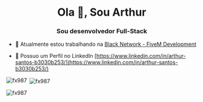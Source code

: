 <h1 align="center">Ola 👋, Sou Arthur</h1>
<h3 align="center">Sou desenvolvedor Full-Stack</h3>


- 🔭 Atualmente estou trabalhando na [Black Network - FiveM Development](https://github.com/Black-Network-FiveM-Development)

- 📝 Possuo um Perfil no LinkedIn [https://www.linkedin.com/in/arthur-santos-b3030b253/](https://www.linkedin.com/in/arthur-santos-b3030b253/)

<p><img align="left" src="https://github-readme-stats.vercel.app/api/top-langs?username=fx987&show_icons=true&locale=en&layout=compact" alt="fx987" /></p>

<p>&nbsp;<img align="center" src="https://github-readme-stats.vercel.app/api?username=fx987&show_icons=true&locale=en" alt="fx987" /></p>

<p><img align="center" src="https://github-readme-streak-stats.herokuapp.com/?user=fx987&" alt="fx987" /></p>
